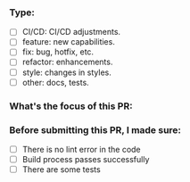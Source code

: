 ### Type:

- [ ] CI/CD: CI/CD adjustments.
- [ ] feature: new capabilities.
- [ ] fix: bug, hotfix, etc.
- [ ] refactor: enhancements.
- [ ] style: changes in styles.
- [ ] other: docs, tests.

### What's the focus of this PR:

### Before submitting this PR, I made sure:

- [ ] There is no lint error in the code
- [ ] Build process passes successfully
- [ ] There are some tests
